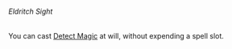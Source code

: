 ###### Eldritch Sight

You can cast [Detect Magic](#Detect_Magic_detect_magic) at will, without expending a spell slot.
